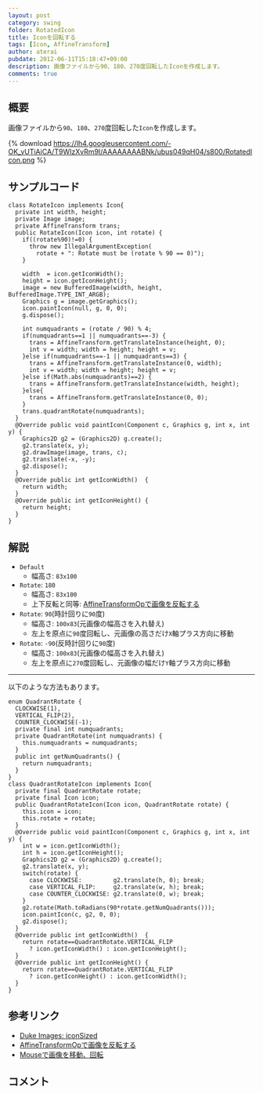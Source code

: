 ```yaml
---
layout: post
category: swing
folder: RotatedIcon
title: Iconを回転する
tags: [Icon, AffineTransform]
author: aterai
pubdate: 2012-06-11T15:18:47+09:00
description: 画像ファイルから90、180、270度回転したIconを作成します。
comments: true
---
```

## 概要
画像ファイルから`90`、`180`、`270`度回転した`Icon`を作成します。

{% download https://lh4.googleusercontent.com/-OK_vUTiAiCA/T9WIzXvRm9I/AAAAAAAABNk/ubus049qH04/s800/RotatedIcon.png %}

## サンプルコード
<pre class="prettyprint"><code>class RotateIcon implements Icon{
  private int width, height;
  private Image image;
  private AffineTransform trans;
  public RotateIcon(Icon icon, int rotate) {
    if((rotate%90)!=0) {
      throw new IllegalArgumentException(
        rotate + ": Rotate must be (rotate % 90 == 0)");
    }

    width  = icon.getIconWidth();
    height = icon.getIconHeight();
    image = new BufferedImage(width, height, BufferedImage.TYPE_INT_ARGB);
    Graphics g = image.getGraphics();
    icon.paintIcon(null, g, 0, 0);
    g.dispose();

    int numquadrants = (rotate / 90) % 4;
    if(numquadrants==1 || numquadrants==-3) {
      trans = AffineTransform.getTranslateInstance(height, 0);
      int v = width; width = height; height = v;
    }else if(numquadrants==-1 || numquadrants==3) {
      trans = AffineTransform.getTranslateInstance(0, width);
      int v = width; width = height; height = v;
    }else if(Math.abs(numquadrants)==2) {
      trans = AffineTransform.getTranslateInstance(width, height);
    }else{
      trans = AffineTransform.getTranslateInstance(0, 0);
    }
    trans.quadrantRotate(numquadrants);
  }
  @Override public void paintIcon(Component c, Graphics g, int x, int y) {
    Graphics2D g2 = (Graphics2D) g.create();
    g2.translate(x, y);
    g2.drawImage(image, trans, c);
    g2.translate(-x, -y);
    g2.dispose();
  }
  @Override public int getIconWidth()  {
    return width;
  }
  @Override public int getIconHeight() {
    return height;
  }
}
</code></pre>

## 解説
- `Default`
    - 幅高さ: `83x100`
- `Rotate`: `180`
    - 幅高さ: `83x100`
    - 上下反転と同等: [AffineTransformOpで画像を反転する](http://ateraimemo.com/Swing/AffineTransformOp.html)
- `Rotate`: `90`(時計回りに`90`度)
    - 幅高さ: `100x83`(元画像の幅高さを入れ替え)
    - 左上を原点に`90`度回転し、元画像の高さだけ`X`軸プラス方向に移動
- `Rotate`: `-90`(反時計回りに`90`度)
    - 幅高さ: `100x83`(元画像の幅高さを入れ替え)
    - 左上を原点に`270`度回転し、元画像の幅だけ`Y`軸プラス方向に移動

<!-- dummy comment line for breaking list -->

- - - -
以下のような方法もあります。

<pre class="prettyprint"><code>enum QuadrantRotate {
  CLOCKWISE(1),
  VERTICAL_FLIP(2),
  COUNTER_CLOCKWISE(-1);
  private final int numquadrants;
  private QuadrantRotate(int numquadrants) {
    this.numquadrants = numquadrants;
  }
  public int getNumQuadrants() {
    return numquadrants;
  }
}
class QuadrantRotateIcon implements Icon{
  private final QuadrantRotate rotate;
  private final Icon icon;
  public QuadrantRotateIcon(Icon icon, QuadrantRotate rotate) {
    this.icon = icon;
    this.rotate = rotate;
  }
  @Override public void paintIcon(Component c, Graphics g, int x, int y) {
    int w = icon.getIconWidth();
    int h = icon.getIconHeight();
    Graphics2D g2 = (Graphics2D) g.create();
    g2.translate(x, y);
    switch(rotate) {
      case CLOCKWISE:         g2.translate(h, 0); break;
      case VERTICAL_FLIP:     g2.translate(w, h); break;
      case COUNTER_CLOCKWISE: g2.translate(0, w); break;
    }
    g2.rotate(Math.toRadians(90*rotate.getNumQuadrants()));
    icon.paintIcon(c, g2, 0, 0);
    g2.dispose();
  }
  @Override public int getIconWidth()  {
    return rotate==QuadrantRotate.VERTICAL_FLIP
      ? icon.getIconWidth() : icon.getIconHeight();
  }
  @Override public int getIconHeight() {
    return rotate==QuadrantRotate.VERTICAL_FLIP
      ? icon.getIconHeight() : icon.getIconWidth();
  }
}
</code></pre>

## 参考リンク
- [Duke Images: iconSized](http://duke.kenai.com/iconSized/index.html)
- [AffineTransformOpで画像を反転する](http://ateraimemo.com/Swing/AffineTransformOp.html)
- [Mouseで画像を移動、回転](http://ateraimemo.com/Swing/MouseDrivenImageRotation.html)

<!-- dummy comment line for breaking list -->

## コメント
